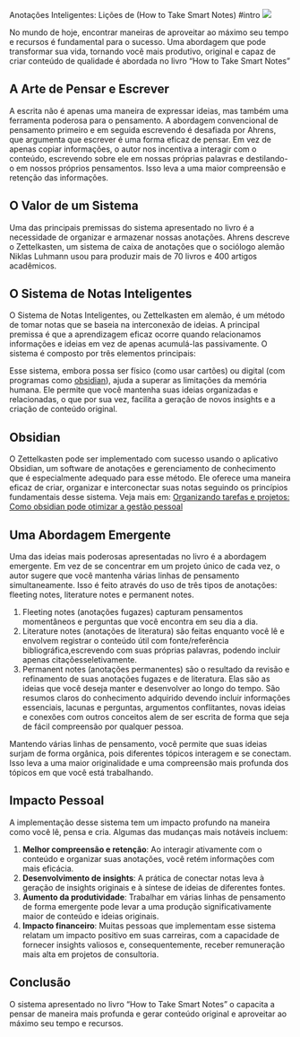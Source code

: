  Anotações Inteligentes: Lições de (How to Take Smart Notes)
#intro
![](https://miro.medium.com/v2/resize:fit:700/1*JtPDMT9Vww6--glRaSh37g.png)

No mundo de hoje, encontrar maneiras de aproveitar ao máximo seu tempo e recursos é fundamental para o sucesso. Uma abordagem que pode transformar sua vida, tornando você mais produtivo, original e capaz de criar conteúdo de qualidade é abordada no livro “How to Take Smart Notes”

## **A Arte de Pensar e Escrever**

A escrita não é apenas uma maneira de expressar ideias, mas também uma ferramenta poderosa para o pensamento. A abordagem convencional de pensamento primeiro e em seguida escrevendo é desafiada por Ahrens, que argumenta que escrever é uma forma eficaz de pensar. Em vez de apenas copiar informações, o autor nos incentiva a interagir com o conteúdo, escrevendo sobre ele em nossas próprias palavras e destilando-o em nossos próprios pensamentos. Isso leva a uma maior compreensão e retenção das informações.

## **O Valor de um Sistema**

Uma das principais premissas do sistema apresentado no livro é a necessidade de organizar e armazenar nossas anotações. Ahrens descreve o Zettelkasten, um sistema de caixa de anotações que o sociólogo alemão Niklas Luhmann usou para produzir mais de 70 livros e 400 artigos acadêmicos.

## **O Sistema de Notas Inteligentes**

O Sistema de Notas Inteligentes, ou Zettelkasten em alemão, é um método de tomar notas que se baseia na interconexão de ideias. A principal premissa é que a aprendizagem eficaz ocorre quando relacionamos informações e ideias em vez de apenas acumulá-las passivamente. O sistema é composto por três elementos principais:

Esse sistema, embora possa ser físico (como usar cartões) ou digital (com programas como [obsidian](https://medium.com/@gabrielfernandeslemos/organizando-tarefas-e-projetos-como-obsidian-pode-otimizar-a-gest%C3%A3o-pessoal-c7da1417e96f)), ajuda a superar as limitações da memória humana. Ele permite que você mantenha suas ideias organizadas e relacionadas, o que por sua vez, facilita a geração de novos insights e a criação de conteúdo original.

## **Obsidian**

O Zettelkasten pode ser implementado com sucesso usando o aplicativo Obsidian, um software de anotações e gerenciamento de conhecimento que é especialmente adequado para esse método. Ele oferece uma maneira eficaz de criar, organizar e interconectar suas notas seguindo os princípios fundamentais desse sistema. Veja mais em: [Organizando tarefas e projetos: Como obsidian pode otimizar a gestão pessoal](https://medium.com/@gabrielfernandeslemos/organizando-tarefas-e-projetos-como-obsidian-pode-otimizar-a-gest%C3%A3o-pessoal-c7da1417e96f)

## **Uma Abordagem Emergente**

Uma das ideias mais poderosas apresentadas no livro é a abordagem emergente. Em vez de se concentrar em um projeto único de cada vez, o autor sugere que você mantenha várias linhas de pensamento simultaneamente. Isso é feito através do uso de três tipos de anotações: fleeting notes, literature notes e permanent notes.

1. Fleeting notes (anotações fugazes) capturam pensamentos momentâneos e perguntas que você encontra em seu dia a dia.
2. Literature notes (anotações de literatura) são feitas enquanto você lê e envolvem registrar o conteúdo útil com fonte/referência bibliográfica,escrevendo com suas próprias palavras, podendo incluir apenas citaçõesseletivamente.
3. Permanent notes (anotações permanentes) são o resultado da revisão e refinamento de suas anotações fugazes e de literatura. Elas são as ideias que você deseja manter e desenvolver ao longo do tempo. São resumos claros do conhecimento adquirido devendo incluir informações essenciais, lacunas e perguntas, argumentos conflitantes, novas ideias e conexões com outros conceitos alem de ser escrita de forma que seja de fácil compreensão por qualquer pessoa.

Mantendo várias linhas de pensamento, você permite que suas ideias surjam de forma orgânica, pois diferentes tópicos interagem e se conectam. Isso leva a uma maior originalidade e uma compreensão mais profunda dos tópicos em que você está trabalhando.

## **Impacto Pessoal**

A implementação desse sistema tem um impacto profundo na maneira como você lê, pensa e cria. Algumas das mudanças mais notáveis incluem:

1. **Melhor compreensão e retenção**: Ao interagir ativamente com o conteúdo e organizar suas anotações, você retém informações com mais eficácia.
2. **Desenvolvimento de insights**: A prática de conectar notas leva à geração de insights originais e à síntese de ideias de diferentes fontes.
3. **Aumento da produtividade**: Trabalhar em várias linhas de pensamento de forma emergente pode levar a uma produção significativamente maior de conteúdo e ideias originais.
4. **Impacto financeiro**: Muitas pessoas que implementam esse sistema relatam um impacto positivo em suas carreiras, com a capacidade de fornecer insights valiosos e, consequentemente, receber remuneração mais alta em projetos de consultoria.

## **Conclusão**

O sistema apresentado no livro “How to Take Smart Notes” o capacita a pensar de maneira mais profunda e gerar conteúdo original e aproveitar ao máximo seu tempo e recursos.